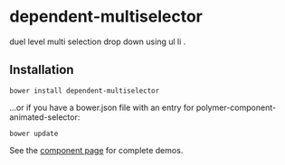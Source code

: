 # dependent-multiselector
duel level multi selection drop down using ul li .
## Installation

`bower install dependent-multiselector`

...or if you have a bower.json file with an entry for polymer-component-animated-selector:

`bower update`

See the [component page](http://shubantechnologies.com/polymer/multiselector/) for complete demos.
